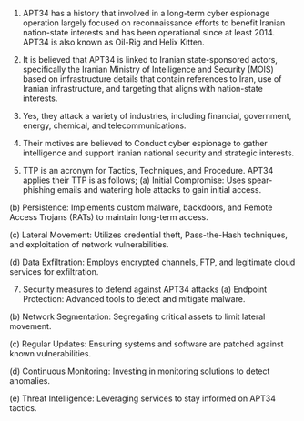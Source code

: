 1. APT34 has a history that involved in a long-term cyber espionage operation largely focused on reconnaissance efforts to benefit Iranian nation-state interests and has been operational since at least 2014. APT34 is also known as Oil-Rig and Helix Kitten.

2. It is believed that APT34 is linked to Iranian state-sponsored actors, specifically the Iranian Ministry of Intelligence and Security (MOIS) based on infrastructure details that contain references to Iran, use of Iranian infrastructure, and targeting that aligns with nation-state interests.

3. Yes, they attack a variety of industries, including financial, government, energy, chemical, and telecommunications.

4. Their motives are believed to Conduct cyber espionage to gather intelligence and support Iranian national security and strategic interests.

5. TTP is an acronym for Tactics, Techniques, and Procedure.
   APT34 applies their TTP is as follows; 
(a) Initial Compromise: Uses spear-phishing emails and watering hole attacks to gain initial access.

(b) Persistence: Implements custom malware, backdoors, and Remote Access Trojans (RATs) to maintain long-term access.

(c) Lateral Movement: Utilizes credential theft, Pass-the-Hash techniques, and exploitation of network vulnerabilities.

(d) Data Exfiltration: Employs encrypted channels, FTP, and legitimate cloud services for exfiltration.

7. Security measures to defend against APT34 attacks 
(a) Endpoint Protection: Advanced tools to detect and mitigate malware.

(b) Network Segmentation: Segregating critical assets to limit lateral movement.

(c) Regular Updates: Ensuring systems and software are patched against known vulnerabilities.

(d) Continuous Monitoring: Investing in monitoring solutions to detect anomalies.

(e) Threat Intelligence: Leveraging services to stay informed on APT34 tactics.

